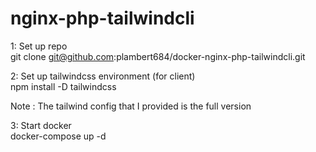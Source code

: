 # nginx-php-tailwindcli

1: Set up repo</br>
git clone git@github.com:plambert684/docker-nginx-php-tailwindcli.git

2: Set up tailwindcss environment (for client)</br>
npm install -D tailwindcss

Note : The tailwind config that I provided is the full version

3: Start docker</br>
docker-compose up -d 
 